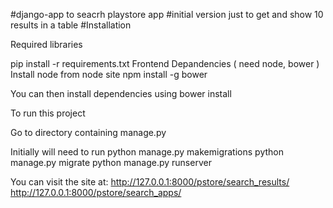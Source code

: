 #django-app to seacrh playstore app
#initial version just to get and show 10 results in a table
#Installation

Required libraries 

   pip install -r requirements.txt
Frontend Depandencies ( need node, bower )
   Install node from node site 
   npm install -g bower
  

You can then install dependencies using
    bower install


To run this project 

   Go to directory containing manage.py


Initially will need to run 
   python manage.py makemigrations 
   python manage.py migrate
   python manage.py runserver

You can visit the site at:
   http://127.0.0.1:8000/pstore/search_results/
   http://127.0.0.1:8000/pstore/search_apps/
